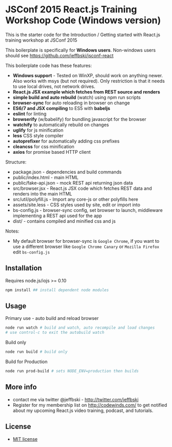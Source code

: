 # JSConf 2015 React.js Training Workshop Code (Windows version)

This is the starter code for the Introduction / Getting started with React.js training workshop at JSConf 2015

This boilerplate is specifically for **Windows users**. Non-windows users should see https://github.com/jeffbski/jsconf-react

This boilerplate code has these features:

 - **Windows support** - Tested on WinXP, should work on anything newer. Also works with msys (but not required). Only restriction is that it needs to use local drives, not network drives.
 - **React.js JSX example which fetches from REST source and renders**
 - **simple build and auto rebuild** (watch) using npm run scripts
 - **browser-sync** for auto reloading in browser on change
 - **ES6/7 and JSX compiling** to ES5 with **babeljs**
 - **eslint** for linting
 - **browserify** (w/babelify) for bundling javascript for the browser
 - **watchify** to automatically rebuild on changes
 - **uglify** for js minification
 - **less** CSS style compiler
 - **autoprefixer** for automatically adding css prefixes
 - **cleancss** for css minification
 - **axios** for promise based HTTP client

Structure:

 - package.json - dependencies and build commands
 - public/index.html - main HTML
 - public/fake-api.json - mock REST api returning json data
 - src/browser.jsx - React.js JSX code which fetches REST data and renders into the main HTML
 - src/util/polyfill.js - Import any core-js or other polyfills here
 - assets/site.less - CSS styles used by site, edit or import into
 - bs-config.js - browser-sync config, set browser to launch, middleware implementing a REST api used for the app
 - dist/ - contains compiled and minified css and js

Notes:

 - My default browser for browser-sync is `Google Chrome`, if you want to use a different browser like `Google Chrome Canary` or `Mozilla Firefox` edit `bs-config.js`


## Installation

Requires node.js/iojs >= 0.10

```bash
npm install ## install dependent node modules
```

## Usage

Primary use - auto build and reload browser
```bash
node run watch # build and watch, auto recompile and load changes
# use control-c to exit the autobuild watch
```

Build only
```bash
node run build # build only
```

Build for Production
```bash
node run prod-build # sets NODE_ENV=production then builds
```


## More info

 - contact me via twitter @jeffbski  - <http://twitter.com/jeffbski>
 - Register for my membership list on http://codewinds.com/ to get notified about my upcoming React.js video training, podcast, and tutorials.

## License

 - [MIT license](http://github.com/jeffbski/jsconf-react-win/raw/master/LICENSE)
